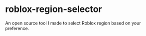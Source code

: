 # roblox-region-selector
An open source tool I made to select Roblox region based on your preference.
